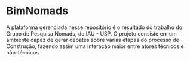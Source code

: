 # BimNomads

A plataforma gerenciada nesse repositório é o resultado do trabalho do Grupo de Pesquisa Nomads, do IAU - USP.
O projeto consiste em um ambiente capaz de gerar debates sobre várias etapas do processo de Construção, fazendo assim uma interação maior entre atores técnicos e não-técnicos.

